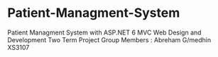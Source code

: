 # Patient-Managment-System
Patient Managment System with ASP.NET 6 MVC
Web Design and Development Two Term Project
Group Members : Abreham G/medhin XS3107
